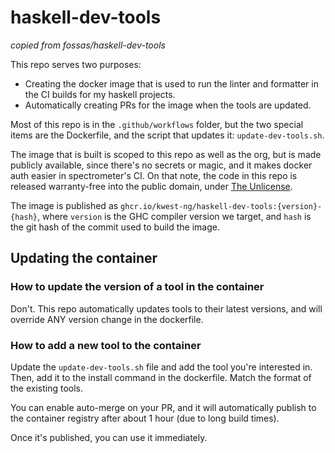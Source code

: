 # haskell-dev-tools

_copied from fossas/haskell-dev-tools_

This repo serves two purposes:

- Creating the docker image that is used to run the linter and formatter in
  the CI builds for my haskell projects.
- Automatically creating PRs for the image when the tools are updated.

Most of this repo is in the `.github/workflows` folder, but the two special
items are the Dockerfile, and the script that updates it: `update-dev-tools.sh`.

The image that is built is scoped to this repo as well as the org, but is made
publicly available, since there's no secrets or magic, and it makes docker auth
easier in spectrometer's CI. On that note, the code in this repo is released
warranty-free into the public domain, under [The Unlicense](LICENSE).

The image is published as `ghcr.io/kwest-ng/haskell-dev-tools:{version}-{hash}`, where
`version` is the GHC compiler version we target, and `hash` is the git hash of the
commit used to build the image.

## Updating the container

### How to update the version of a tool in the container

Don't.  This repo automatically updates tools to their latest versions, and
will override ANY version change in the dockerfile.

### How to add a new tool to the container

Update the `update-dev-tools.sh` file and add the tool you're interested in.
Then, add it to the install command in the dockerfile.  Match the format of
the existing tools.

You can enable auto-merge on your PR, and it will automatically publish to
the container registry after about 1 hour (due to long build times).

Once it's published, you can use it immediately.
